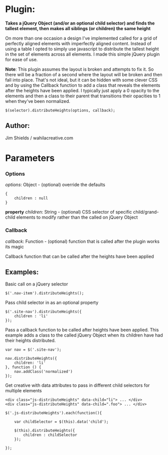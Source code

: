 # Plugin: 
**Takes a jQuery Object (and/or an optional child selector) and finds the tallest element, then makes all siblings (or children) the same height**

On more than one occasion a design I've implemented called for a grid of perfectly aligned elements with imperfectly aligned content. Instead of using a table I opted to simply use javascript to distribute the tallest height in the set of elements across all elements. I made this simple jQuery plugin for ease of use.

**Note**: This plugin assumes the layout is broken and attempts to fix it. So there will be a fraction of a second where the layout will be broken and then fall into place. That's not ideal, but it can be hidden with some clever CSS and by using the Callback function to add a class that reveals the elements after the heights have been applied. I typically just apply a 0 opacity to the elements and then a class to their parent that transitions their opacities to 1 when they've been normalized.

    $(selector).distributeHeights(options, callback);

## Author:
Jim Shields / wahilacreative.com

# Parameters

### Options
*options*: Object - (optional) override the defaults  

	{  
		children : null  
	}

**property** *children*: String - (optional) CSS selector of specific child/grand-child elements to modify rather than the called on jQuery Object

### Callback
*callback*: Function - (optional) function that is called after the plugin works its magic

Callback function that can be called after the heights have been applied

## Examples: 
	
Basic call on a jQuery selector

	$('.nav-item').distributeHeights();

Pass child selector in as an optional property

	$('.site-nav').distributeHeights({
		children : 'li'
	});

Pass a callback function to be called after heights have been applied. This example adds a class to the called jQuery Object when its children have had their heights distributed.

	var nav = $('.site-nav');
	
	nav.distributeHeights({
		children: 'li'
	}, function () {
		nav.addClass('normalized')
	});	

Get creative with data attributes to pass in different child selectors for multiple elements

	<div class="js-distributeHeights" data-child="li"> ... </div>
	<div class="js-distributeHeights" data-child=".foo"> ... </div>

	$('.js-distributeHeights').each(function(){

		var childSelector = $(this).data('child');

		$(this).distributeHeights({
			children : childSelector
		});

	});